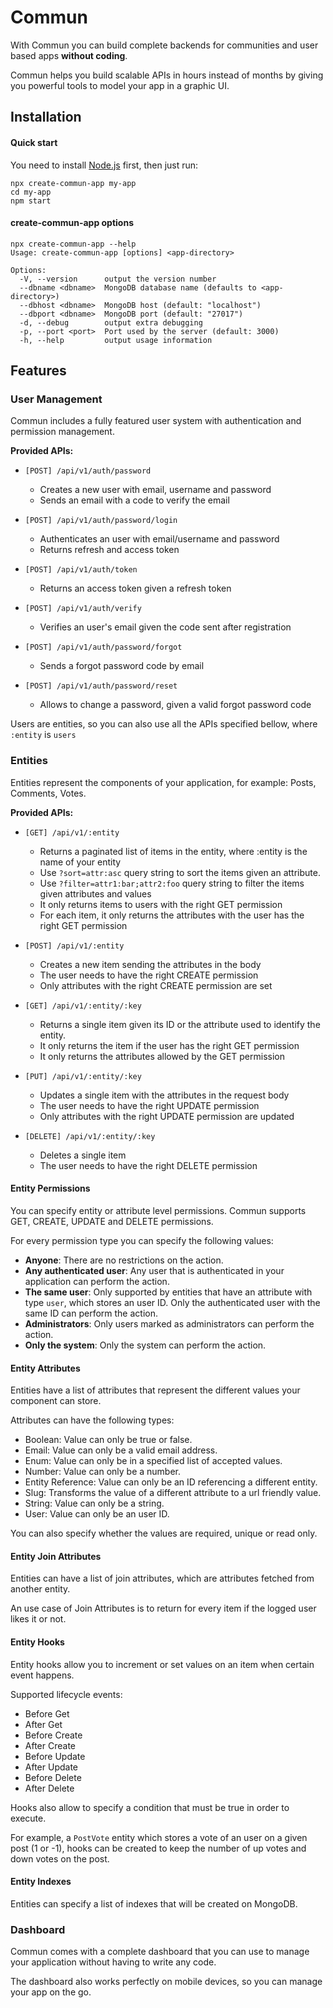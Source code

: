 # Commun

With Commun you can build complete backends for communities and user based apps **without coding**.

Commun helps you build scalable APIs in hours instead of months by giving you powerful tools to model your app in a graphic UI.   

## Installation

#### Quick start

You need to install [Node.js](https://nodejs.org/en/download/) first, then just run:

```
npx create-commun-app my-app
cd my-app
npm start
```

#### create-commun-app options

```
npx create-commun-app --help
Usage: create-commun-app [options] <app-directory>

Options:
  -V, --version      output the version number
  --dbname <dbname>  MongoDB database name (defaults to <app-directory>)
  --dbhost <dbname>  MongoDB host (default: "localhost")
  --dbport <dbname>  MongoDB port (default: "27017")
  -d, --debug        output extra debugging
  -p, --port <port>  Port used by the server (default: 3000)
  -h, --help         output usage information
```

## Features

### User Management

Commun includes a fully featured user system with authentication and permission management.

**Provided APIs:**

* `[POST] /api/v1/auth/password`
  - Creates a new user with email, username and password
  - Sends an email with a code to verify the email 

* `[POST] /api/v1/auth/password/login`
  - Authenticates an user with email/username and password
  - Returns refresh and access token

* `[POST] /api/v1/auth/token`
  - Returns an access token given a refresh token

* `[POST] /api/v1/auth/verify`
  - Verifies an user's email given the code sent after registration

* `[POST] /api/v1/auth/password/forgot`
  - Sends a forgot password code by email

* `[POST] /api/v1/auth/password/reset`
  - Allows to change a password, given a valid forgot password code

Users are entities, so you can also use all the APIs specified bellow, where `:entity` is `users`

### Entities

Entities represent the components of your application, for example: Posts, Comments, Votes.

**Provided APIs:**

* `[GET] /api/v1/:entity`
  - Returns a paginated list of items in the entity, where :entity is the name of your entity
  - Use `?sort=attr:asc` query string to sort the items given an attribute.
  - Use `?filter=attr1:bar;attr2:foo` query string to filter the items given attributes and values
  - It only returns items to users with the right GET permission
  - For each item, it only returns the attributes with the user has the right GET permission

* `[POST] /api/v1/:entity`
  - Creates a new item sending the attributes in the body
  - The user needs to have the right CREATE permission
  - Only attributes with the right CREATE permission are set

* `[GET] /api/v1/:entity/:key`
  - Returns a single item given its ID or the attribute used to identify the entity.
  - It only returns the item if the user has the right GET permission
  - It only returns the attributes allowed by the GET permission
 
* `[PUT] /api/v1/:entity/:key`
  - Updates a single item with the attributes in the request body
  - The user needs to have the right UPDATE permission
  - Only attributes with the right UPDATE permission are updated

* `[DELETE] /api/v1/:entity/:key`
  - Deletes a single item
  - The user needs to have the right DELETE permission

#### Entity Permissions

You can specify entity or attribute level permissions. Commun supports GET, CREATE, UPDATE and DELETE permissions.

For every permission type you can specify the following values:
- **Anyone**: There are no restrictions on the action.
- **Any authenticated user**: Any user that is authenticated in your application can perform the action.
- **The same user**: Only supported by entities that have an attribute with type `user`, which stores an user ID. Only the authenticated user with the same ID can perform the action.
- **Administrators**: Only users marked as administrators can perform the action.
- **Only the system**: Only the system can perform the action.

#### Entity Attributes

Entities have a list of attributes that represent the different values your component can store.

Attributes can have the following types:
- Boolean: Value can only be true or false.
- Email: Value can only be a valid email address.
- Enum: Value can only be in a specified list of accepted values. 
- Number: Value can only be a number.
- Entity Reference: Value can only be an ID referencing a different entity.
- Slug: Transforms the value of a different attribute to a url friendly value.
- String: Value can only be a string.
- User: Value can only be an user ID.

You can also specify whether the values are required, unique or read only.

#### Entity Join Attributes

Entities can have a list of join attributes, which are attributes fetched from another entity.

An use case of Join Attributes is to return for every item if the logged user likes it or not.

#### Entity Hooks

Entity hooks allow you to increment or set values on an item when certain event happens.

Supported lifecycle events:
- Before Get
- After Get
- Before Create
- After Create
- Before Update
- After Update
- Before Delete
- After Delete

Hooks also allow to specify a condition that must be true in order to execute.

For example, a `PostVote` entity which stores a vote of an user on a given post (1 or -1), hooks can be created to keep the number of up votes and down votes on the post.

#### Entity Indexes

Entities can specify a list of indexes that will be created on MongoDB.

### Dashboard

Commun comes with a complete dashboard that you can use to manage your application without having to write any code.

The dashboard also works perfectly on mobile devices, so you can manage your app on the go.
